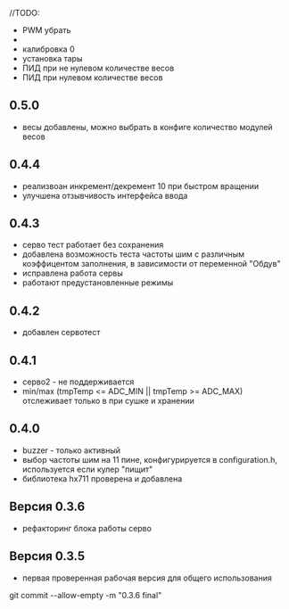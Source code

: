 //TODO:
- PWM убрать
- 
- калибровка 0
- установка тары
- ПИД при не нулевом количестве весов
- ПИД при нулевом количестве весов

## 0.5.0
- весы добавлены, можно выбрать в конфиге количество модулей весов


## 0.4.4
- реализвоан инкремент/декремент 10 при быстром вращении
- улучшена отзывчивость интерфейса ввода

## 0.4.3
- серво тест работает без сохранения
- добавлена возможность теста частоты шим с различным коэффицентом заполнения, в зависимости от переменной "Обдув"
- исправлена работа сервы
- работают предустановленные режимы

## 0.4.2
- добавлен сервотест
  
## 0.4.1
- серво2 - не поддерживается 
- min/max (tmpTemp <= ADC_MIN || tmpTemp >= ADC_MAX) отслеживает только в при сушке и хранении 

## 0.4.0
- buzzer - только активный
- выбор частоты шим на 11 пине, конфигурируется в configuration.h, используется если кулер "пищит"
- библиотека hx711 проверена и добавлена

## Версия 0.3.6
- рефакторинг блока работы серво

## Версия 0.3.5
- первая проверенная рабочая версия для общего использования



git commit --allow-empty -m "0.3.6 final"